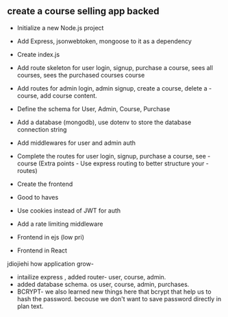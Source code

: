 ## create a course selling app backed

- Initialize a new Node.js project
- Add Express, jsonwebtoken, mongoose to it as a dependency
- Create index.js
- Add route skeleton for user login, signup, purchase a course, sees all courses, sees the purchased courses course
- Add routes for admin login, admin signup, create a course, delete a - course, add course content.
- Define the schema for User, Admin, Course, Purchase
- Add a database (mongodb), use dotenv to store the database connection string
- Add middlewares for user and admin auth
- Complete the routes for user login, signup, purchase a course, see - course (Extra points - Use express routing to better structure your - routes)
- Create the frontend
- Good to haves

- Use cookies instead of JWT for auth
- Add a rate limiting middleware
- Frontend in ejs (low pri)
- Frontend in React



jdiojiehi
how application grow-
- intailize express , added router- user, course, admin.
- added database schema. os user, course, admin, purchases.
- BCRYPT- we also learned new things here that bcrypt that help us to hash the password. becouse we don't want to save password directly in plan text.